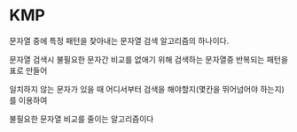 # KMP

문자열 중에 특정 패턴을 찾아내는 문자열 검색 알고리즘의 하나이다.


문자열 검색시 불필요한 문자간 비교를 없애기 위해 검색하는 문자열중 반복되는 패턴을 표로 만들어

일치하지 않는 문자가 있을 때 어디서부터 검색을 해야할지(몇칸을 뛰어넘어야 하는지)를 이용하여

불필요한 문자열 비교를 줄이는 알고리즘이다
